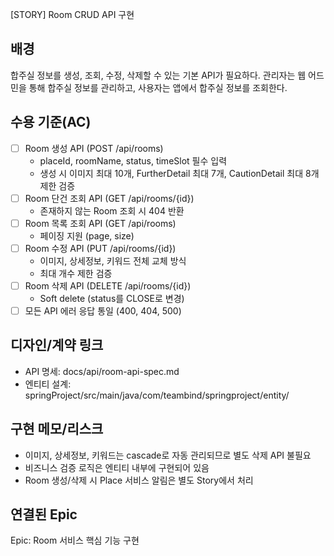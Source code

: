 [STORY] Room CRUD API 구현

## 배경

합주실 정보를 생성, 조회, 수정, 삭제할 수 있는 기본 API가 필요하다.
관리자는 웹 어드민을 통해 합주실 정보를 관리하고, 사용자는 앱에서 합주실 정보를 조회한다.

## 수용 기준(AC)

- [ ] Room 생성 API (POST /api/rooms)
	- placeId, roomName, status, timeSlot 필수 입력
	- 생성 시 이미지 최대 10개, FurtherDetail 최대 7개, CautionDetail 최대 8개 제한 검증
- [ ] Room 단건 조회 API (GET /api/rooms/{id})
	- 존재하지 않는 Room 조회 시 404 반환
- [ ] Room 목록 조회 API (GET /api/rooms)
	- 페이징 지원 (page, size)
- [ ] Room 수정 API (PUT /api/rooms/{id})
	- 이미지, 상세정보, 키워드 전체 교체 방식
	- 최대 개수 제한 검증
- [ ] Room 삭제 API (DELETE /api/rooms/{id})
	- Soft delete (status를 CLOSE로 변경)
- [ ] 모든 API 에러 응답 통일 (400, 404, 500)

## 디자인/계약 링크

- API 명세: docs/api/room-api-spec.md
- 엔티티 설계: springProject/src/main/java/com/teambind/springproject/entity/

## 구현 메모/리스크

- 이미지, 상세정보, 키워드는 cascade로 자동 관리되므로 별도 삭제 API 불필요
- 비즈니스 검증 로직은 엔티티 내부에 구현되어 있음
- Room 생성/삭제 시 Place 서비스 알림은 별도 Story에서 처리

## 연결된 Epic

Epic: Room 서비스 핵심 기능 구현
